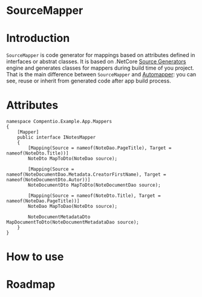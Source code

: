 # SourceMapper

# Introduction
`SourceMapper` is code generator for mappings based on attributes defined in interfaces or abstrat classes. 
It is based on .NetCore [Source Generators](https://github.com/dotnet/roslyn/blob/main/docs/features/source-generators.md) 
engine and generates classes for mappers during build time of you project.
That is the main difference between `SourceMapper` and [Automapper](https://automapper.org/): you can see, reuse or inherit from generated code after app build process.

# Attributes

``` 
namespace Compentio.Example.App.Mappers
{
    [Mapper]
    public interface INotesMapper
    {
        [Mapping(Source = nameof(NoteDao.PageTitle), Target = nameof(NoteDto.Title))]
        NoteDto MapToDto(NoteDao source);

        [Mapping(Source = nameof(NoteDocumentDao.Metadata.CreatorFirstName), Target = nameof(NoteDocumentDto.Autor))]
        NoteDocumentDto MapToDto(NoteDocumentDao source);

        [Mapping(Source = nameof(NoteDto.Title), Target = nameof(NoteDao.PageTitle))]
        NoteDao MapToDao(NoteDto source);

        NoteDocumentMetadataDto MapDocumentToDto(NoteDocumentMetadataDao source);
    }
}
```


# How to use



# Roadmap
